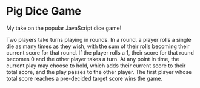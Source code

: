 # Pig Dice Game
My take on the popular JavaScript dice game!

Two players take turns playing in rounds.
In a round, a player rolls a single die as many times as they wish, with the sum of their rolls becoming their current score for that round.
If the player rolls a 1, their score for that round becomes 0 and the other player takes a turn.
At any point in time, the current play may choose to hold, which adds their current score to their total score, and the play passes to the other player.
The first player whose total score reaches a pre-decided target score wins the game.
